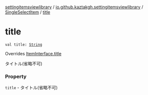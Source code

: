 [settingitemsviewlibrary](../../index.md) / [io.github.kaztakgh.settingitemsviewlibrary](../index.md) / [SingleSelectItem](index.md) / [title](./title.md)

# title

`val title: `[`String`](https://kotlinlang.org/api/latest/jvm/stdlib/kotlin/-string/index.html)

Overrides [ItemInterface.title](../-item-interface/title.md)

タイトル(省略不可)

### Property

`title` - タイトル(省略不可)